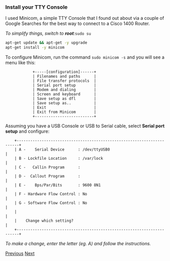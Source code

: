 ### Install your TTY Console
I used Minicom, a simple TTY Console that I found out about via a couple of Google Searches for the best way to connect to a Cisco 1400 Router.

_To simplify things, switch to **root**:_`sudo su`
```bash
apt-get update && apt-get -y upgrade
apt-get install -y minicom
```

To configure Minicom, run the command `sudo minicom -s` and you will see a menu like this:
```
            +-----[configuration]------+
            | Filenames and paths      |
            | File transfer protocols  |
            | Serial port setup        |
            | Modem and dialing        |
            | Screen and keyboard      |
            | Save setup as dfl        |
            | Save setup as..          |
            | Exit                     |
            | Exit from Minicom        |
            +--------------------------+
```
Assuming you have a USB Console or USB to Serial cable, select **Serial port setup** and configure:
```
    +-----------------------------------------------------------------------+
    | A -    Serial Device      : /dev/ttyUSB0                              |
    | B - Lockfile Location     : /var/lock                                 |
    | C -   Callin Program      :                                           |
    | D -  Callout Program      :                                           |
    | E -    Bps/Par/Bits       : 9600 8N1                                  |
    | F - Hardware Flow Control : No                                        |
    | G - Software Flow Control : No                                        |
    |                                                                       |
    |    Change which setting?                                              |
    +-----------------------------------------------------------------------+
```
_To make a change, enter the letter (eg. A) and follow the instructions._

[Previous](README.md)			[Next](README3.md)